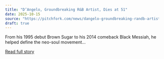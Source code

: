 ```yaml
---
title: "D’Angelo, Groundbreaking R&B Artist, Dies at 51"
date: 2025-10-15
source: "https://pitchfork.com/news/dangelo-groundbreaking-randb-artist-dies-at-51"
draft: true
---
```


From his 1995 debut Brown Sugar to his 2014 comeback Black Messiah, he helped define the neo-soul movement...

[Read full story](https://pitchfork.com/news/dangelo-groundbreaking-randb-artist-dies-at-51)
